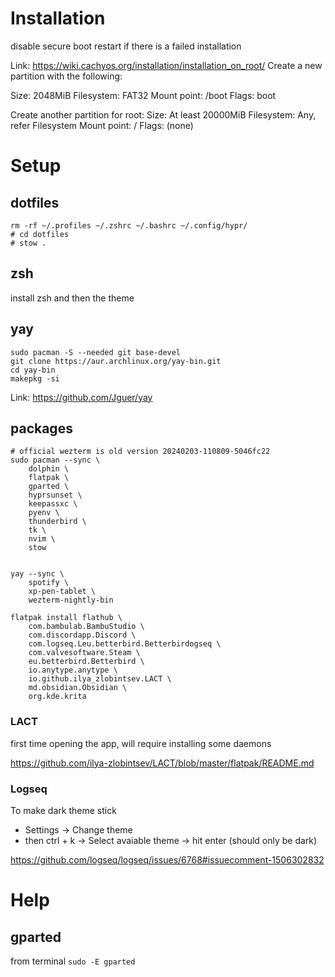 # Installation


disable secure boot
restart if there is a failed installation



Link: https://wiki.cachyos.org/installation/installation_on_root/
Create a new partition with the following:

Size: 2048MiB
Filesystem: FAT32
Mount point: /boot
Flags: boot

Create another partition for root:
Size: At least 20000MiB
Filesystem: Any, refer Filesystem
Mount point: /
Flags: (none)

# Setup

## dotfiles

```shell
rm -rf ~/.profiles ~/.zshrc ~/.bashrc ~/.config/hypr/
# cd dotfiles
# stow .
````

## zsh

install zsh and then the theme

## yay

```shell
sudo pacman -S --needed git base-devel
git clone https://aur.archlinux.org/yay-bin.git
cd yay-bin
makepkg -si
```

Link: https://github.com/Jguer/yay

## packages

```shell
# official wezterm is old version 20240203-110809-5046fc22
sudo pacman --sync \
    dolphin \
    flatpak \
    gparted \
    hyprsunset \
    keepassxc \
    pyenv \
    thunderbird \
    tk \
    nvim \
    stow


yay --sync \
    spotify \
    xp-pen-tablet \
    wezterm-nightly-bin

flatpak install flathub \
    com.bambulab.BambuStudio \
    com.discordapp.Discord \
    com.logseq.Leu.betterbird.Betterbirdogseq \
    com.valvesoftware.Steam \
    eu.betterbird.Betterbird \
    io.anytype.anytype \
    io.github.ilya_zlobintsev.LACT \
    md.obsidian.Obsidian \
    org.kde.krita
```

### LACT

first time opening the app, will require installing some daemons

https://github.com/ilya-zlobintsev/LACT/blob/master/flatpak/README.md

### Logseq

To make dark theme stick 

- Settings -> Change theme
- then ctrl + k -> Select avaiable theme -> hit enter (should only be dark)

https://github.com/logseq/logseq/issues/6768#issuecomment-1506302832

# Help

## gparted

from terminal `sudo -E gparted`
